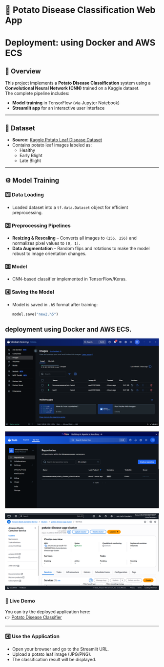 # 🥔 Potato Disease Classification Web App 
# Deployment: using **Docker** and **AWS ECS**

## 📌 Overview

This project implements a **Potato Disease Classification** system using a **Convolutional Neural Network (CNN)** trained on a Kaggle dataset.  
The complete pipeline includes:

- **Model training** in TensorFlow (via Jupyter Notebook)
- **Streamlit app** for an interactive user interface

---

## 📂 Dataset

- **Source:** [Kaggle Potato Leaf Disease Dataset](https://www.kaggle.com/datasets/arjuntejaswi/plant-village)
- Contains potato leaf images labeled as:
  - Healthy
  - Early Blight
  - Late Blight

---

## ⚙️ Model Training

### 1️⃣ Data Loading

- Loaded dataset into a `tf.data.Dataset` object for efficient preprocessing.

### 2️⃣ Preprocessing Pipelines

- **Resizing & Rescaling** – Converts all images to `(256, 256)` and normalizes pixel values to `[0, 1]`.
- **Data Augmentation** – Random flips and rotations to make the model robust to image orientation changes.

### 3️⃣ Model

- CNN-based classifier implemented in TensorFlow/Keras.

### 4️⃣ Saving the Model

- Model is saved in `.h5` format after training:
  ```python
  model.save("new2.h5")
  ```

## deployment using **Docker** and **AWS ECS**.

<p align="center">
  <img src="Images.png" width="800">
</p>

<p align="center">
  <img src="DockerHub.png" width="800">
</p>

<p align="center">
  <img src="clucter.png" width="800">
</p>



### 🚀 Live Demo

You can try the deployed application here:  
👉 [Potato Disease Classifier](http://43.204.141.23:8501/)

---

### 4️⃣ Use the Application

- Open your browser and go to the Streamlit URL.
- Upload a potato leaf image (JPG/PNG).
- The classification result will be displayed.
